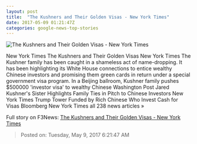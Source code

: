 ```yaml
---
layout: post
title:  "The Kushners and Their Golden Visas - New York Times"
date: 2017-05-09 01:21:47Z
categories: google-news-top-stories
---
```


![The Kushners and Their Golden Visas - New York Times](https://static01.nyt.com/images/2017/05/09/opinion/09tue1/09tue1-facebookJumbo.jpg)

New York Times The Kushners and Their Golden Visas New York Times The Kushner family has been caught in a shameless act of name-dropping. It has been highlighting its White House connections to entice wealthy Chinese investors and promising them green cards in return under a special government visa program. In a Beijing ballroom, Kushner family pushes $500000 'investor visa' to wealthy Chinese Washington Post Jared Kushner's Sister Highlights Family Ties in Pitch to Chinese Investors New York Times Trump Tower Funded by Rich Chinese Who Invest Cash for Visas Bloomberg New York Times all 238 news articles »


Full story on F3News: [The Kushners and Their Golden Visas - New York Times](http://www.f3nws.com/n/4DeRNB)

> Posted on: Tuesday, May 9, 2017 6:21:47 AM
